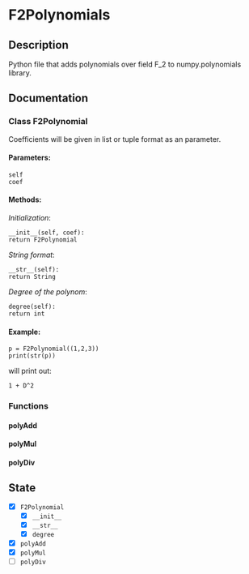 # F2Polynomials

## Description

Python file that adds polynomials over field F_2 to numpy.polynomials library.

## Documentation

### Class F2Polynomial

  Coefficients will be given in list or tuple format as an parameter.
  
  #### Parameters:
  ```
  self
  coef
  ```
  
  #### Methods:
  
  _Initialization_:
  ```
  __init__(self, coef):
  return F2Polynomial
  ```
  
  _String format_:
  ```
  __str__(self):
  return String
  ```
  
  _Degree of the polynom_:
  ```
  degree(self):
  return int
  ```
  
  #### Example:
  
  ```
  p = F2Polynomial((1,2,3))
  print(str(p))
  ```
  
  will print out:
  
  `1 + D^2`

### Functions

#### polyAdd

#### polyMul

#### polyDiv

## State
- [x] `F2Polynomial`
  - [x] `__init__`
  - [x] `__str__`
  - [x] `degree`
- [x] `polyAdd`
- [x] `polyMul`
- [ ] `polyDiv`
